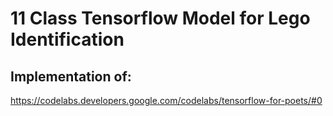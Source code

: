 # 11 Class Tensorflow Model for Lego Identification


## Implementation of:

https://codelabs.developers.google.com/codelabs/tensorflow-for-poets/#0
